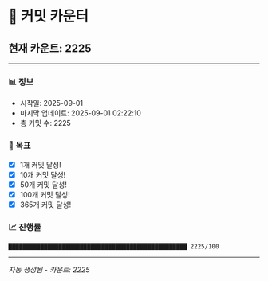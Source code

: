 # 🔢 커밋 카운터

## 현재 카운트: 2225

---

### 📊 정보
- 시작일: 2025-09-01
- 마지막 업데이트: 2025-09-01 02:22:10
- 총 커밋 수: 2225

### 🎯 목표
- [x] 1개 커밋 달성!
- [x] 10개 커밋 달성!
- [x] 50개 커밋 달성!
- [x] 100개 커밋 달성!
- [x] 365개 커밋 달성!

### 📈 진행률
```
██████████████████████████████████████████████████ 2225/100
```

---
*자동 생성됨 - 카운트: 2225*
